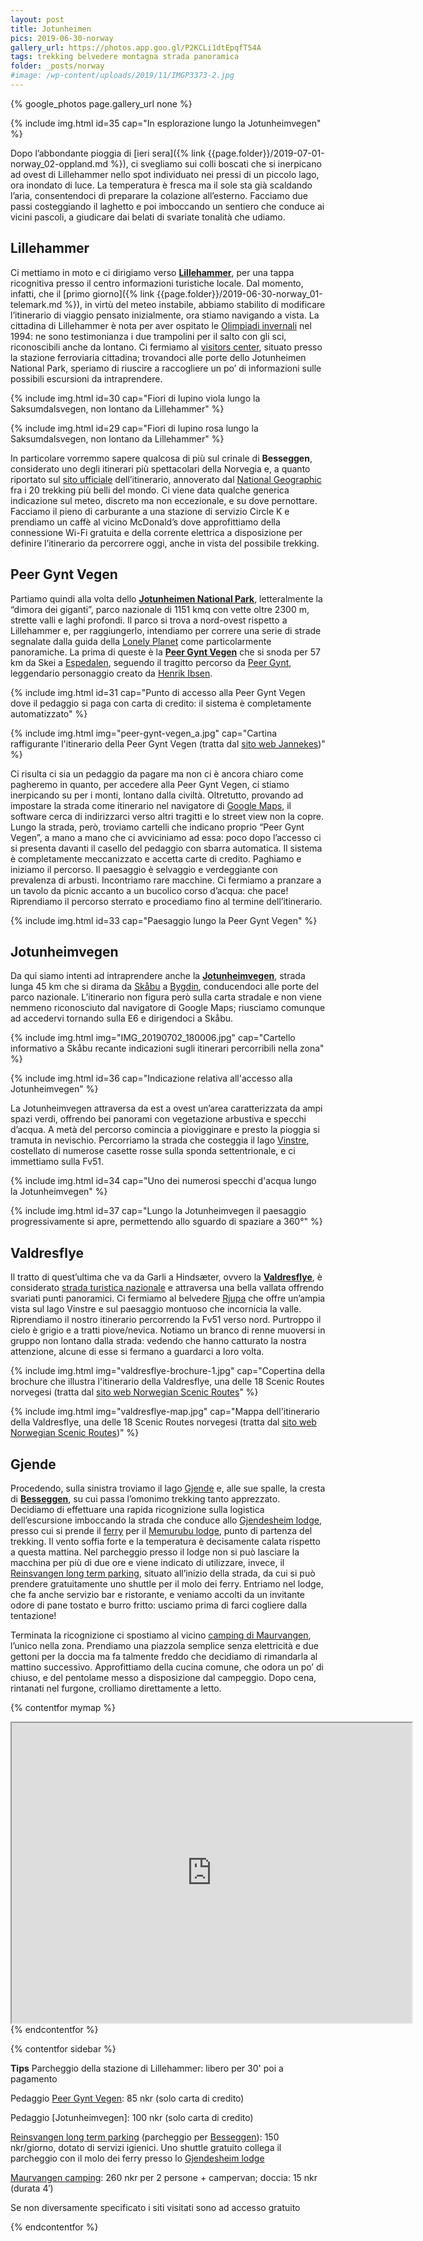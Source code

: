 ```yaml
---
layout: post
title: Jotunheimen
pics: 2019-06-30-norway
gallery_url: https://photos.app.goo.gl/P2KCLi1dtEpqfT54A
tags: trekking belvedere montagna strada panoramica
folder: _posts/norway
#image: /wp-content/uploads/2019/11/IMGP3373-2.jpg
---
```


{% google_photos page.gallery_url none %}

{% include img.html id=35 cap="In esplorazione lungo la Jotunheimvegen" %}

Dopo l’abbondante pioggia di [ieri sera]({% link {{page.folder}}/2019-07-01-norway_02-oppland.md %}), ci svegliamo sui colli boscati che si inerpicano ad ovest di Lillehammer nello spot individuato nei pressi di un piccolo lago, ora inondato di luce. La temperatura è fresca ma il sole sta già scaldando l’aria, consentendoci di preparare la colazione all’esterno. Facciamo due passi costeggiando il laghetto e poi imboccando un sentiero che conduce ai vicini pascoli, a giudicare dai belati di svariate tonalità che udiamo.

## Lillehammer

Ci mettiamo in moto e ci dirigiamo verso [**Lillehammer**](https://www.visitnorway.com/places-to-go/eastern-norway/the-lillehammer-region/), per una tappa ricognitiva presso il centro informazioni turistiche locale. Dal momento, infatti, che il [primo giorno]({% link {{page.folder}}/2019-06-30-norway_01-telemark.md %}), in virtù del meteo instabile, abbiamo stabilito di modificare l’itinerario di viaggio pensato inizialmente, ora stiamo navigando a vista. La cittadina di Lillehammer è nota per aver ospitato le [Olimpiadi invernali](https://it.wikipedia.org/wiki/XVII_Giochi_olimpici_invernali) nel 1994: ne sono testimonianza i due trampolini per il salto con gli sci, riconoscibili anche da lontano. Ci fermiamo al [visitors center](https://en.lillehammer.com/?_ga=2.220187929.1600739022.1563625152-1046737073.1563625152), situato presso la stazione ferroviaria cittadina; trovandoci alle porte dello Jotunheimen National Park, speriamo di riuscire a raccogliere un po’ di informazioni sulle possibili escursioni da intraprendere.

{% include img.html id=30 cap="Fiori di lupino viola lungo la Saksumdalsvegen, non lontano da Lillehammer" %}

{% include img.html id=29 cap="Fiori di lupino rosa lungo la Saksumdalsvegen, non lontano da Lillehammer" %}

In particolare vorremmo sapere qualcosa di più sul crinale di **Besseggen**, considerato uno degli itinerari più spettacolari della Norvegia e, a quanto riportato sul [sito ufficiale](https://besseggen.net/?lang=en) dell’itinerario, annoverato dal [National Geographic](https://www.nationalgeographic.com/adventure/article/worlds-thrilling-hikes-trails) fra i 20 trekking più belli del mondo. Ci viene data qualche generica indicazione sul meteo, discreto ma non eccezionale, e su dove pernottare. Facciamo il pieno di carburante a una stazione di servizio Circle K e prendiamo un caffè al vicino McDonald’s dove approfittiamo della connessione Wi-Fi gratuita e della corrente elettrica a disposizione per definire l’itinerario da percorrere oggi, anche in vista del possibile trekking.

## Peer Gynt Vegen

Partiamo quindi alla volta dello [**Jotunheimen National Park**](https://jotunheimen.com/en/), letteralmente la “dimora dei giganti”, parco nazionale di 1151 kmq con vette oltre 2300 m, strette valli e laghi profondi. Il parco si trova a nord-ovest rispetto a Lillehammer e, per raggiungerlo, intendiamo per correre una serie di strade segnalate dalla guida della [Lonely Planet](https://shop.lonelyplanetitalia.it/prodotto/guida-di-viaggio-norvegia) come particolarmente panoramiche. La prima di queste è la [**Peer Gynt Vegen**](http://www.peergyntvegen.no/) che si snoda per 57 km da Skei a [Espedalen](https://en.wikipedia.org/wiki/Espedalen), seguendo il tragitto percorso da [Peer Gynt](https://it.wikipedia.org/wiki/Peer_Gynt), leggendario personaggio creato da [Henrik Ibsen](https://it.wikipedia.org/wiki/Henrik_Ibsen).

{% include img.html id=31 cap="Punto di accesso alla Peer Gynt Vegen dove il pedaggio si paga con carta di credito: il sistema è completamente automatizzato" %}

{% include img.html img="peer-gynt-vegen_a.jpg" cap="Cartina raffigurante l'itinerario della Peer Gynt Vegen (tratta dal [sito web Jannekes](http://www.jannekeswereld.nl/2015/06/13/peer-gynt-vegen-bergweg-noorwegen/))" %}

Ci risulta ci sia un pedaggio da pagare ma non ci è ancora chiaro come pagheremo in quanto, per accedere alla Peer Gynt Vegen, ci stiamo inerpicando su per i monti, lontano dalla civiltà. Oltretutto, provando ad impostare la strada come itinerario nel navigatore di [Google Maps](https://www.google.com/maps/@44.4786135,11.3724806,15z), il software cerca di indirizzarci verso altri tragitti e lo street view non la copre. Lungo la strada, però, troviamo cartelli che indicano proprio “Peer Gynt Vegen”, a mano a mano che ci avviciniamo ad essa: poco dopo l’accesso ci si presenta davanti il casello del pedaggio con sbarra automatica. Il sistema è completamente meccanizzato e accetta carte di credito. Paghiamo e iniziamo il percorso. Il paesaggio è selvaggio e verdeggiante con prevalenza di arbusti. Incontriamo rare macchine. Ci fermiamo a pranzare a un tavolo da picnic accanto a un bucolico corso d’acqua: che pace! Riprendiamo il percorso sterrato e procediamo fino al termine dell’itinerario.

{% include img.html id=33 cap="Paesaggio lungo la Peer Gynt Vegen" %}

## Jotunheimvegen

Da qui siamo intenti ad intraprendere anche la [**Jotunheimvegen**](https://jotunheimvegen.no/), strada lunga 45 km che si dirama da [Skåbu](https://en.wikipedia.org/wiki/Sk%C3%A5bu) a [Bygdin](https://en.wikipedia.org/wiki/Bygdin), conducendoci alle porte del parco nazionale. L’itinerario non figura però sulla carta stradale e non viene nemmeno riconosciuto dal navigatore di Google Maps; riusciamo comunque ad accedervi tornando sulla E6 e dirigendoci a Skåbu.

{% include img.html img="IMG_20190702_180006.jpg" cap="Cartello informativo a Skåbu recante indicazioni sugli itinerari percorribili nella zona" %}

{% include img.html id=36 cap="Indicazione relativa all'accesso alla Jotunheimvegen" %}

La Jotunheimvegen attraversa da est a ovest un’area caratterizzata da ampi spazi verdi, offrendo bei panorami con vegetazione arbustiva e specchi d’acqua. A metà del percorso comincia a piovigginare e presto la pioggia si tramuta in nevischio. Percorriamo la strada che costeggia il lago [Vinstre](https://en.wikipedia.org/wiki/Vinstre), costellato di numerose casette rosse sulla sponda settentrionale, e ci immettiamo sulla Fv51.

{% include img.html id=34 cap="Uno dei numerosi specchi d'acqua lungo la Jotunheimvegen" %}

{% include img.html id=37 cap="Lungo la Jotunheimvegen il paesaggio progressivamente si apre, permettendo allo sguardo di spaziare a 360°" %}

## Valdresflye

Il tratto di quest’ultima che va da Garli a Hindsæter, ovvero la [**Valdresflye**](https://www.nasjonaleturistveger.no/en/routes/valdresflye), è considerato [strada turistica nazionale](https://www.nasjonaleturistveger.no/en/routes) e attraversa una bella vallata offrendo svariati punti panoramici. Ci fermiamo al belvedere [Rjupa](https://www.nasjonaleturistveger.no/en/routes/valdresflye?attraction=Rjupa) che offre un’ampia vista sul lago Vinstre e sul paesaggio montuoso che incornicia la valle. Riprendiamo il nostro itinerario percorrendo la Fv51 verso nord. Purtroppo il cielo è grigio e a tratti piove/nevica. Notiamo un branco di renne muoversi in gruppo non lontano dalla strada: vedendo che hanno catturato la nostra attenzione, alcune di esse si fermano a guardarci a loro volta.

{% include img.html img="valdresflye-brochure-1.jpg" cap="Copertina della brochure che illustra l'itinerario della Valdresflye, una delle 18 Scenic Routes norvegesi (tratta dal [sito web Norwegian Scenic Routes](https://www.nasjonaleturistveger.no/en/routes/valdresflye)" %}

{% include img.html img="valdresflye-map.jpg" cap="Mappa dell'itinerario della Valdresflye, una delle 18 Scenic Routes norvegesi (tratta dal [sito web Norwegian Scenic Routes](https://www.nasjonaleturistveger.no/en/routes/valdresflye))" %}

## Gjende

Procedendo, sulla sinistra troviamo il lago [Gjende](https://en.wikipedia.org/wiki/Gjende) e, alle sue spalle, la cresta di [**Besseggen**](https://www.youtube.com/watch?v=wPxlB2YwLH4), su cui passa l’omonimo trekking tanto apprezzato. Decidiamo di effettuare una rapida ricognizione sulla logistica dell’escursione imboccando la strada che conduce allo [Gjendesheim lodge](https://gjendesheim.dnt.no/en/), presso cui si prende il [ferry](https://www.gjende.no/en/) per il [Memurubu lodge](https://www.memurubu.no/), punto di partenza del trekking. Il vento soffia forte e la temperatura è decisamente calata rispetto a questa mattina. Nel parcheggio presso il lodge non si può lasciare la macchina per più di due ore e viene indicato di utilizzare, invece, il [Reinsvangen long term parking](https://www.besseggen1743.no/en/home), situato all’inizio della strada, da cui si può prendere gratuitamente uno shuttle per il molo dei ferry. Entriamo nel lodge, che fa anche servizio bar e ristorante, e veniamo accolti da un invitante odore di pane tostato e burro fritto: usciamo prima di farci cogliere dalla tentazione!

Terminata la ricognizione ci spostiamo al vicino [camping di Maurvangen](https://www.maurvangen.no/en/), l’unico nella zona. Prendiamo una piazzola semplice senza elettricità e due gettoni per la doccia ma fa talmente freddo che decidiamo di rimandarla al mattino successivo. Approfittiamo della cucina comune, che odora un po’ di chiuso, e del pentolame messo a disposizione dal campeggio. Dopo cena, rintanati nel furgone, crolliamo direttamente a letto.  

{% contentfor mymap %}
<iframe src="https://www.google.com/maps/d/u/0/embed?mid=1UlPX6e0voR7pnQlOgIa5A0x9KwUFiyGn" width="640" height="480"></iframe>
{% endcontentfor %}

{% contentfor sidebar %}

**Tips**
Parcheggio della stazione di Lillehammer: libero per 30' poi a pagamento

Pedaggio [Peer Gynt Vegen](http://www.peergyntvegen.no/): 85 nkr (solo carta di credito)

Pedaggio [Jotunheimvegen]: 100 nkr  (solo carta di credito)

[Reinsvangen long term parking](https://www.besseggen1743.no/en/home) (parcheggio per [Besseggen](https://besseggen.net/?lang=en)): 150 nkr/giorno, dotato di servizi igienici. Uno shuttle gratuito collega il parcheggio con il molo dei ferry presso lo [Gjendesheim lodge](https://gjendesheim.dnt.no/en/)

[Maurvangen camping](https://www.maurvangen.no/en/):  260 nkr  per 2 persone + campervan;  doccia: 15 nkr (durata 4′)

Se non diversamente specificato i siti visitati sono ad accesso gratuito

{% endcontentfor %}
